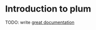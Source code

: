 # Introduction to plum

TODO: write [great documentation](http://jacobian.org/writing/what-to-write/)
